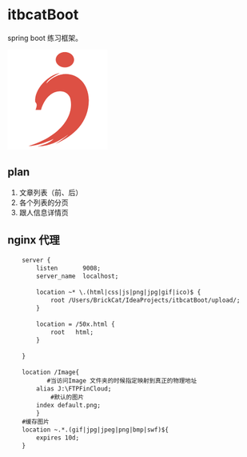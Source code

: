 # itbcatBoot

spring boot 练习框架。

![](https://github.com/ITBCat/itbcatBoot/blob/master/src/main/resources/static/i_b%20.png?raw=true)

## plan
1. 文章列表（前、后）
2. 各个列表的分页
3. 跟人信息详情页

## nginx 代理
```
    server {
        listen       9008;
        server_name  localhost;

		location ~* \.(html|css|js|png|jpg|gif|ico)$ {
         	root /Users/BrickCat/IdeaProjects/itbcatBoot/upload/;
     	}

        location = /50x.html {
            root   html;
        }

    }
    
    location /Image{
           #当访问Image 文件夹的时候指定映射到真正的物理地址
        alias J:\FTPFinCloud;
            #默认的图片
        index default.png;
        }
    #缓存图片
    location ~.*.(gif|jpg|jpeg|png|bmp|swf)${
        expires 10d;
    }

```

